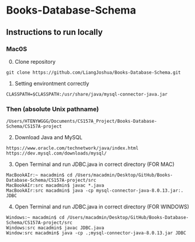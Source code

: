# Books-Database-Schema
## Instructions to run locally 
### Mac0S

0) Clone repository 

```
git clone https://github.com/LiangJoshua/Books-Database-Schema.git
```

1) Setting environtment correctly
```
CLASSPATH=$CLASSPATH:/usr/share/java/mysql-connector-java.jar

```

### Then (absolute Unix pathname)
```
/Users/HTENYWGGG/Documents/CS157A_Project/Books-Database-Schema/CS157A-project
```

2) Download Java and MySQL 

````
https://www.oracle.com/technetwork/java/index.html
https://dev.mysql.com/downloads/mysql/
````

3) Open Terminal and run JDBC.java in correct directory (FOR MAC)
````
MacBookAIr:~ macadmin$ cd /Users/macadmin/Desktop/GitHub/Books-Database-Schema/CS157A-project/src 
MacBookAIr:src macadmin$ javac *.java
MacBookAIr:src macadmin$ java -cp mysql-connector-java-8.0.13.jar:. JDBC
````

4) Open Terminal and run JDBC.java in correct directory (FOR WINDOWS)
````
Windows:~ macadmin$ cd /Users/macadmin/Desktop/GitHub/Books-Database-Schema/CS157A-project/src 
Windows:src macadmin$ javac JDBC.java
Window:src macadmin$ java -cp .;mysql-connector-java-8.0.13.jar JDBC
````